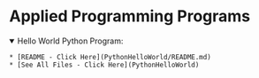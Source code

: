 # Applied Programming Programs
<details open> 
<summary>Hello World Python Program:</summary>
   
    * [README - Click Here](PythonHelloWorld/README.md)
    * [See All Files - Click Here](PythonHelloWorld)
</details>
